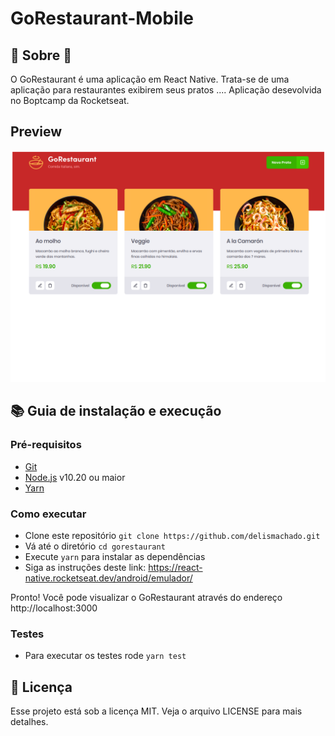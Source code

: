 # GoRestaurant-Mobile



## :rocket: Sobre :rocket:

<p> O GoRestaurant é uma aplicação em React Native. Trata-se de uma aplicação para restaurantes exibirem seus pratos .... Aplicação desevolvida  no Boptcamp da Rocketseat.</p>

## Preview

<img src="src/gorestaurant.png">

## :books: Guia de instalação e execução

### Pré-requisitos

- [Git](https://git-scm.com/)
- [Node.js](https://nodejs.org/en/) v10.20 ou maior
- [Yarn](https://yarnpkg.com/)

### Como executar

- Clone este repositório ```git clone https://github.com/delismachado.git```
- Vá até o diretório ```cd gorestaurant```
- Execute ```yarn``` para instalar as dependências
- Siga as instruções deste link: https://react-native.rocketseat.dev/android/emulador/

Pronto! Você pode visualizar o GoRestaurant através do endereço http://localhost:3000

### Testes

- Para executar os testes rode ```yarn test```

## :page_with_curl: Licença
Esse projeto está sob a licença MIT. Veja o arquivo LICENSE para mais detalhes.
